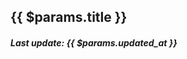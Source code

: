 ## {{ $params.title }}

<!-- @content -->

<IframePreviewPlayground
  :src="$params.iframe_link"
  height="90vh"
  />

##### Last update: <time>{{ $params.updated_at }}</time>
